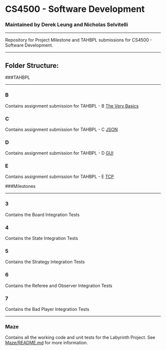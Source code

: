 # CS4500 - Software Development
### Maintained by Derek Leung and Nicholas Selvitelli
***
Repository for Project Milestone and TAHBPL submissions for CS4500 - Software Development. 
***
## Folder Structure:

###TAHBPL

---

### B
Contains assignment submission for TAHBPL - B [The Very Basics](https://course.ccs.neu.edu/cs4500f22/B.html)
### C
Contains assignment submission for TAHBPL - C [JSON](https://course.ccs.neu.edu/cs4500f22/C.html)
### D
Contains assignment submission for TAHBPL - D [GUI](https://course.ccs.neu.edu/cs4500f22/D.html)
### E
Contains assignment submission for TAHBPL - E [TCP](https://course.ccs.neu.edu/cs4500f22/E.html)

###Milestones

---

### 3
Contains the Board Integration Tests
### 4
Contains the State Integration Tests
### 5
Contains the Strategy Integration Tests
### 6
Contains the Referee and Observer Integration Tests
### 7
Contains the Bad Player Integration Tests
***
### Maze
Contains all the working code and unit tests for the Labyrinth Project. See [Maze/README.md](Maze/README.md)
for more information.